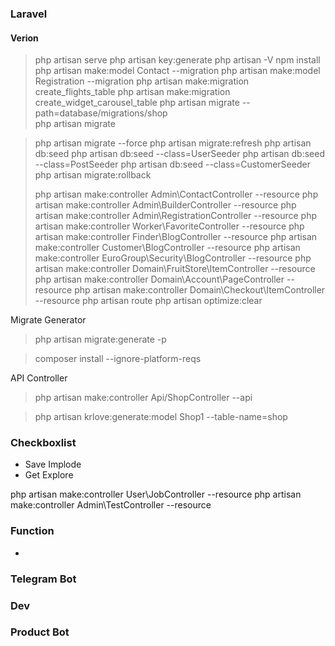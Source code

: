 ### Laravel

#### Verion

> php artisan serve
> php artisan key:generate
> php artisan -V
> npm install
> php artisan make:model Contact --migration
> php artisan make:model Registration --migration
> php artisan make:migration create_flights_table
php artisan make:migration create_widget_carousel_table
> php artisan migrate --path=database/migrations/shop  
> php artisan migrate

> php artisan migrate --force
> php artisan migrate:refresh
> php artisan db:seed
> php artisan db:seed --class=UserSeeder
> php artisan db:seed --class=PostSeeder
> php artisan db:seed --class=CustomerSeeder
> php artisan migrate:rollback
> 
> 
> php artisan make:controller Admin\ContactController --resource
> php artisan make:controller Admin\BuilderController --resource
> php artisan make:controller Admin\RegistrationController --resource
> php artisan make:controller Worker\FavoriteController --resource
> php artisan make:controller Finder\BlogController --resource
> php artisan make:controller Customer\BlogController --resource
> php artisan make:controller EuroGroup\Security\BlogController --resource
> php artisan make:controller Domain\FruitStore\ItemController --resource
> php artisan make:controller Domain\Account\PageController --resource
> php artisan make:controller Domain\Checkout\ItemController --resource
> php artisan route
> php artisan optimize:clear

Migrate Generator

> php artisan migrate:generate -p

> composer install --ignore-platform-reqs

API Controller

> php artisan make:controller Api/ShopController --api


> php artisan krlove:generate:model Shop1 --table-name=shop

### Checkboxlist

- Save Implode
- Get Explore

php artisan make:controller User\JobController --resource
php artisan make:controller Admin\TestController --resource

### Function

 -   


### Telegram Bot

### Dev

### Product Bot

